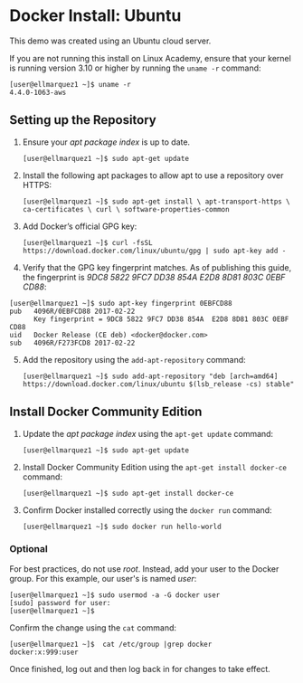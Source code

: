 # Docker Install: Ubuntu

This demo was created using an Ubuntu cloud server. 

If you are not running this install on Linux Academy, ensure that your kernel is running version 3.10 or higher by running the `uname -r` command:
```
[user@ellmarquez1 ~]$ uname -r
4.4.0-1063-aws
```
## Setting up the Repository

1. Ensure your *apt package index* is up to date.

   ```[user@ellmarquez1 ~]$ sudo apt-get update```

1. Install the following apt packages to allow apt to use a repository over HTTPS:

    ```[user@ellmarquez1 ~]$ sudo apt-get install \ apt-transport-https \ ca-certificates \ curl \ software-properties-common```

3. Add Docker’s official GPG key:

   ```[user@ellmarquez1 ~]$ curl -fsSL https://download.docker.com/linux/ubuntu/gpg | sudo apt-key add -```

4. Verify that the GPG key fingerprint matches. As of publishing this guide, the fingerprint is *9DC8 5822 9FC7 DD38 854A E2D8 8D81 803C 0EBF CD88*:
``` 
[user@ellmarquez1 ~]$ sudo apt-key fingerprint 0EBFCD88
pub   4096R/0EBFCD88 2017-02-22
      Key fingerprint = 9DC8 5822 9FC7 DD38 854A  E2D8 8D81 803C 0EBF CD88
uid   Docker Release (CE deb) <docker@docker.com>
sub   4096R/F273FCD8 2017-02-22 
```
5. Add the repository using the `add-apt-repository` command:

    ```[user@ellmarquez1 ~]$ sudo add-apt-repository "deb [arch=amd64] https://download.docker.com/linux/ubuntu $(lsb_release -cs) stable" ```

## Install Docker Community Edition

1. Update the *apt package index* using the `apt-get update` command:

   ```[user@ellmarquez1 ~]$ sudo apt-get update```

2. Install Docker Community Edition using the `apt-get install docker-ce` command:

   ```[user@ellmarquez1 ~]$ sudo apt-get install docker-ce```
 

3. Confirm Docker installed correctly using the `docker run` command:

   ```[user@ellmarquez1 ~]$ sudo docker run hello-world``` 

### Optional

For best practices, do not use *root*. Instead, add your user to the Docker group. For this example, our user's is named *user*: 
```
[user@ellmarquez1 ~]$ sudo usermod -a -G docker user
[sudo] password for user:
[user@ellmarquez1 ~]$
```

Confirm the change using the `cat` command:
```
[user@ellmarquez1 ~]$  cat /etc/group |grep docker
docker:x:999:user
```

Once finished, log out and then log back in for changes to take effect.